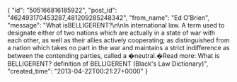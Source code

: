  {
   "id": "505166816185922",
   "post_id": "462493170453287_481209285248342",
   "from_name": "Ed O'Brien",
   "message": "What isBELLIGERENT?\n\nIn international law. A term used to designate either of two nations which are actually in a state of war with each other, as well as their allies actively cooperating; as distinguished from a nation which takes no part in the war and maintains a strict indifference as between the contending parties, called a �neutral.�Read more: What is BELLIGERENT? definition of BELLIGERENT (Black's Law Dictionary)",
   "created_time": "2013-04-22T00:21:27+0000"
 }
